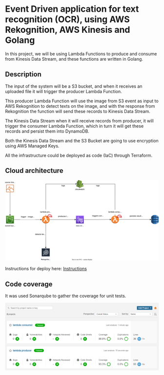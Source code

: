 # Event Driven application for text recognition (OCR), using AWS Rekognition, AWS Kinesis and Golang

In this project, we will be using Lambda Functions to produce and consume from Kinesis Data Stream, and these functions are written in Golang.

## Description

The input of the system will be a S3 bucket, and when it receives an uploaded file it will trigger the producer Lambda Function.

This producer Lambda Function will use the image from S3 event as input to AWS Rekognition to detect texts on the image, and with the response from Rekognition the function will send these records to Kinesis Data Stream.

The Kinesis Data Stream when it will receive records from producer, it will trigger the consumer Lambda Function, which in turn it will get these records and persist them into DynamoDB.

Both the Kinesis Data Stream and the S3 Bucket are going to use encryption using AWS Managed Keys.

All the infrastructure could be deployed as code (IaC) through Terraform.

## Cloud architecture
![Architecture](./architecture/kinesis-lambda.drawio.svg)

Instructions for deploy here: [Instructions](./infrastructure/README.md)

## Code coverage

It was used Sonarqube to gather the coverage for unit tests.

![Quality Gate](./quality-gate/sonarqube.png)
